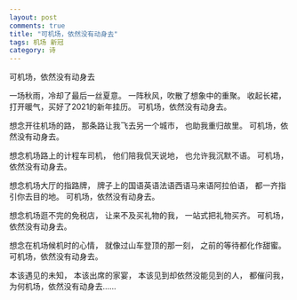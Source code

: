 ```yaml
---
layout: post
comments: true
title: "可机场，依然没有动身去"
tags: 机场 新冠
category: 诗
---
```

可机场，依然没有动身去

一场秋雨，冷却了最后一丝夏意。
一阵秋风，吹散了想象中的重聚。
收起长裙，打开暖气，买好了2021的新年挂历。
可机场，依然没有动身去。

想念开往机场的路，
那条路让我飞去另一个城市，
也助我重归故里。
可机场，依然没有动身去。

想念机场路上的计程车司机，
他们陪我侃天说地，
也允许我沉默不语。
可机场，依然没有动身去。

想念机场大厅的指路牌，
牌子上的国语英语法语西语马来语阿拉伯语，
都一齐指引你去目的地。
可机场，依然没有动身去。

想念机场逛不完的免税店，
让来不及买礼物的我，
一站式把礼物买齐。
可机场，依然没有动身去。

想念在机场候机时的心情，
就像过山车登顶的那一刻，
之前的等待都化作甜蜜。
可机场，依然没有动身去。

本该遇见的未知，
本该出席的家宴，
本该见到却依然没能见到的人，
都催问我，
为何机场，依然没有动身去……





